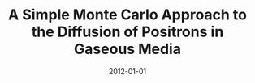 ---
title: "A Simple Monte Carlo Approach to the Diffusion of Positrons in Gaseous Media"
collection: publications
permalink: /publication/2012-01-01-A-Simple-Monte-Carlo-Approach-to-the-Diffusion-of-Positrons-in-Gaseous-Media
date: 2012-01-01
venue: 'Proceedings of the International Workshop on Positrons in Astrophysics (Astropositron)'
paperurl: 'http://userpages.irap.omp.eu/~pvonballmoos/astropositron/presentations_files/Girardi-Schappo.pdf'
citation: ' <u>M. Girardi-Schappo</u>,  W. Tenfen,  F. Arretche, &quot;A Simple Monte Carlo Approach to the Diffusion of Positrons in Gaseous Media.&quot; Proceedings of the International Workshop on Positrons in Astrophysics (Astropositron), 2012.'
---